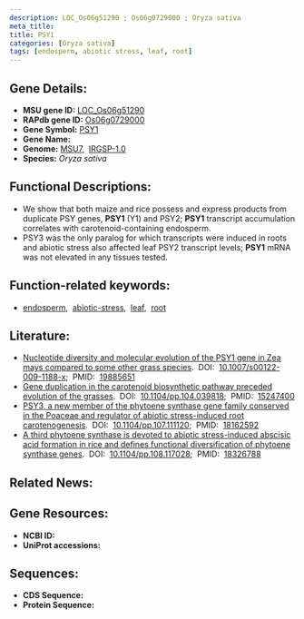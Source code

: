 ```yaml
---
description: LOC_Os06g51290 ; Os06g0729000 ; Oryza sativa
meta_title:
title: PSY1
categories: [Oryza sativa]
tags: [endosperm, abiotic stress, leaf, root]
---
```


## Gene Details:
- **MSU gene ID:** [LOC_Os06g51290](http://rice.uga.edu/cgi-bin/ORF_infopage.cgi?orf=LOC_Os06g51290)  
- **RAPdb gene ID:** [Os06g0729000](https://rapdb.dna.affrc.go.jp/locus/?name=Os06g0729000)  
- **Gene Symbol:** <u>PSY1</u>
- **Gene Name:**
- **Genome:**  [MSU7](http://rice.uga.edu/),&nbsp;&nbsp;[IRGSP-1.0](https://rapdb.dna.affrc.go.jp/download/irgsp1.html)
- **Species:** *Oryza sativa*

## Functional Descriptions:
   - We show that both maize and rice possess and express products from duplicate PSY genes, **PSY1** (Y1) and PSY2; **PSY1** transcript accumulation correlates with carotenoid-containing endosperm.
   - PSY3 was the only paralog for which transcripts were induced in roots and abiotic stress also affected leaf PSY2 transcript levels; **PSY1** mRNA was not elevated in any tissues tested.

## Function-related keywords:
   - [endosperm](/tags/endosperm/),&nbsp;&nbsp;[abiotic-stress](/tags/abiotic-stress/),&nbsp;&nbsp;[leaf](/tags/leaf/),&nbsp;&nbsp;[root](/tags/root/)

## Literature:
   - [Nucleotide diversity and molecular evolution of the PSY1 gene in Zea mays compared to some other grass species](https://www.doi.org/10.1007/s00122-009-1188-x).&nbsp;&nbsp;DOI:&nbsp;&nbsp;[10.1007/s00122-009-1188-x](https://www.doi.org/10.1007/s00122-009-1188-x);&nbsp;&nbsp;PMID:&nbsp;&nbsp;[19885651](https://pubmed.ncbi.nlm.nih.gov/19885651/)
   - [Gene duplication in the carotenoid biosynthetic pathway preceded evolution of the grasses](https://www.doi.org/10.1104/pp.104.039818).&nbsp;&nbsp;DOI:&nbsp;&nbsp;[10.1104/pp.104.039818](https://www.doi.org/10.1104/pp.104.039818);&nbsp;&nbsp;PMID:&nbsp;&nbsp;[15247400](https://pubmed.ncbi.nlm.nih.gov/15247400/)
   - [PSY3, a new member of the phytoene synthase gene family conserved in the Poaceae and regulator of abiotic stress-induced root carotenogenesis](https://www.doi.org/10.1104/pp.107.111120).&nbsp;&nbsp;DOI:&nbsp;&nbsp;[10.1104/pp.107.111120](https://www.doi.org/10.1104/pp.107.111120);&nbsp;&nbsp;PMID:&nbsp;&nbsp;[18162592](https://pubmed.ncbi.nlm.nih.gov/18162592/)
   - [A third phytoene synthase is devoted to abiotic stress-induced abscisic acid formation in rice and defines functional diversification of phytoene synthase genes](https://www.doi.org/10.1104/pp.108.117028).&nbsp;&nbsp;DOI:&nbsp;&nbsp;[10.1104/pp.108.117028](https://www.doi.org/10.1104/pp.108.117028);&nbsp;&nbsp;PMID:&nbsp;&nbsp;[18326788](https://pubmed.ncbi.nlm.nih.gov/18326788/)

## Related News:

## Gene Resources:
- **NCBI ID:**  []()
- **UniProt accessions:** [](https://www.uniprot.org/uniprotkb//entry)

## Sequences:
- **CDS Sequence:**
- **Protein Sequence:**
